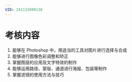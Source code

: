 ```yaml
---
UID: 241115090138
---
```


# 考核内容

1. 能够在 Photoshop 中，用适当的工具对图片进行选择与合成
2. 能够进行图像色彩调整和矫正
3. 掌握图层的应用及文字特效的制作
4. 能够运用路径、蒙版、通道进行海报、包装等制作
5. 掌握滤镜的使用方法与技巧

